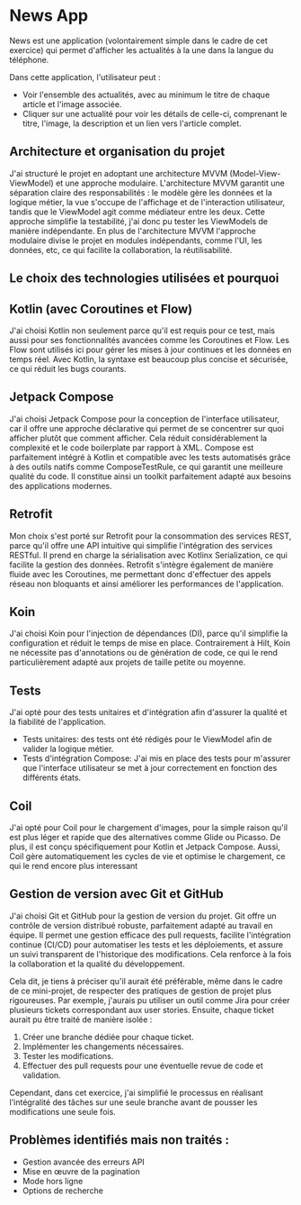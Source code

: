 News App
==================================

News est une application (volontairement simple dans le cadre de cet exercice) qui permet d'afficher les actualités à la une dans la langue du téléphone.

Dans cette application, l'utilisateur peut :
- Voir l'ensemble des actualités, avec au minimum le titre de chaque article et l'image associée.
- Cliquer sur une actualité pour voir les détails de celle-ci, comprenant le titre, l'image, la description et un lien vers l'article complet.


Architecture et organisation du projet
-------------------------
J'ai structuré le projet en adoptant une architecture MVVM (Model-View-ViewModel) et une approche modulaire. 
L'architecture MVVM garantit une séparation claire des responsabilités : le modèle gère les données et 
la logique métier, la vue s'occupe de l'affichage et de l'interaction utilisateur, tandis que le ViewModel agit 
comme médiateur entre les deux. Cette approche simplifie la testabilité, j'ai donc pu tester les ViewModels de manière indépendante. 
En plus de l'architecture MVVM l'approche modulaire divise le projet en modules indépendants, 
comme l'UI, les données, etc, ce qui facilite la collaboration, la réutilisabilité.


Le choix des technologies utilisées et pourquoi
-------------------------


Kotlin (avec Coroutines et Flow)
--------
J'ai choisi Kotlin non seulement parce qu'il est requis pour ce test, mais aussi pour ses fonctionnalités avancées comme 
les Coroutines et Flow. Les Flow sont utilisés ici pour gérer les mises à jour continues et les données en temps réel. 
Avec Kotlin, la syntaxe est beaucoup plus concise et sécurisée, ce qui réduit les bugs courants.


Jetpack Compose
--------
J'ai choisi Jetpack Compose pour la conception de l'interface utilisateur, car il offre une approche déclarative 
qui permet de se concentrer sur quoi afficher plutôt que comment afficher. Cela réduit considérablement 
la complexité et le code boilerplate par rapport à XML. Compose est parfaitement intégré à Kotlin et compatible avec 
les tests automatisés grâce à des outils natifs comme ComposeTestRule, ce qui garantit une meilleure qualité du code. 
Il constitue ainsi un toolkit parfaitement adapté aux besoins des applications modernes.


Retrofit
--------
Mon choix s'est porté sur Retrofit pour la consommation des services REST, parce qu'il offre une API intuitive qui simplifie 
l'intégration des services RESTful. Il prend en charge la sérialisation avec Kotlinx Serialization, ce qui facilite 
la gestion des données. Retrofit s'intègre également de manière fluide avec les Coroutines, me permettant donc d'effectuer 
des appels réseau non bloquants et ainsi améliorer les performances de l'application.


Koin
-------

J'ai choisi Koin pour l'injection de dépendances (DI), parce qu'il simplifie la configuration et réduit le temps de mise en place. 
Contrairement à Hilt, Koin ne nécessite pas d'annotations ou de génération de code, ce qui le rend particulièrement adapté aux projets de taille petite ou moyenne.

Tests
------

J'ai opté pour des tests unitaires et d'intégration afin d'assurer la qualité et la fiabilité de l'application.
- Tests unitaires: des tests ont été rédigés pour le ViewModel afin de valider la logique métier.
- Tests d'intégration Compose: J'ai mis en place des tests pour m'assurer que l'interface utilisateur se met à jour correctement en fonction des différents états.

Coil
-------

J'ai opté pour Coil pour le chargement d'images, pour la simple raison qu'il est plus léger et rapide que des alternatives comme Glide ou Picasso. 
De plus, il est conçu spécifiquement pour Kotlin et Jetpack Compose.  Aussi, Coil gère automatiquement les cycles de vie et optimise le chargement, 
ce qui le rend encore plus interessant


Gestion de version avec Git et GitHub
---------------------

J'ai choisi Git et GitHub pour la gestion de version du projet. Git offre un contrôle de version distribué robuste, parfaitement adapté au travail en équipe. 
Il permet une gestion efficace des pull requests, facilite l'intégration continue (CI/CD) pour automatiser les tests et les déploiements, et assure un suivi 
transparent de l'historique des modifications. Cela renforce à la fois la collaboration et la qualité du développement.

Cela dit, je tiens à préciser qu'il aurait été préférable, même dans le cadre de ce mini-projet, de respecter des pratiques de gestion de projet plus rigoureuses. 
Par exemple, j'aurais pu utiliser un outil comme Jira pour créer plusieurs tickets correspondant aux user stories. Ensuite, chaque ticket aurait pu être traité de manière isolée :

1. Créer une branche dédiée pour chaque ticket.
2. Implémenter les changements nécessaires.
3. Tester les modifications.
4. Effectuer des pull requests pour une éventuelle revue de code et validation.
   
Cependant, dans cet exercice, j'ai simplifié le processus en réalisant l'intégralité des tâches sur une seule branche avant de pousser les modifications une seule fois. 


Problèmes identifiés mais non traités :
---------------------

- Gestion avancée des erreurs API
- Mise en œuvre de la pagination
- Mode hors ligne
- Options de recherche

